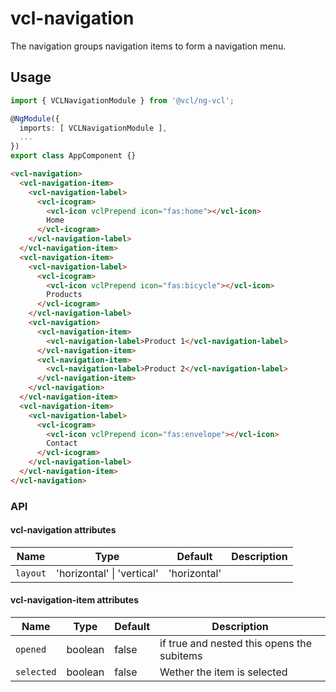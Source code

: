 # vcl-navigation

The navigation groups navigation items to form a navigation menu.

## Usage

```typescript
import { VCLNavigationModule } from '@vcl/ng-vcl';

@NgModule({
  imports: [ VCLNavigationModule ],
  ...
})
export class AppComponent {}
```

```html
<vcl-navigation>
  <vcl-navigation-item>
    <vcl-navigation-label>
      <vcl-icogram>
        <vcl-icon vclPrepend icon="fas:home"></vcl-icon>
        Home
      </vcl-icogram>
    </vcl-navigation-label>
  </vcl-navigation-item>
  <vcl-navigation-item>
    <vcl-navigation-label>
      <vcl-icogram>
        <vcl-icon vclPrepend icon="fas:bicycle"></vcl-icon>
        Products
      </vcl-icogram>
    </vcl-navigation-label>
    <vcl-navigation>
      <vcl-navigation-item>
        <vcl-navigation-label>Product 1</vcl-navigation-label>
      </vcl-navigation-item>
      <vcl-navigation-item>
        <vcl-navigation-label>Product 2</vcl-navigation-label>
      </vcl-navigation-item>
    </vcl-navigation>
  </vcl-navigation-item>
  <vcl-navigation-item>
    <vcl-navigation-label>
      <vcl-icogram>
        <vcl-icon vclPrepend icon="fas:envelope"></vcl-icon>
        Contact
      </vcl-icogram>
    </vcl-navigation-label>
  </vcl-navigation-item>
</vcl-navigation>
```

### API

#### vcl-navigation attributes

| Name     | Type                       | Default      | Description |
| -------- | -------------------------- | ------------ | ----------- |
| `layout` | 'horizontal' \| 'vertical' | 'horizontal' |

#### vcl-navigation-item attributes

| Name       | Type    | Default | Description                                |
| ---------- | ------- | ------- | ------------------------------------------ |
| `opened`   | boolean | false   | if true and nested this opens the subitems |
| `selected` | boolean | false   | Wether the item is selected                |
